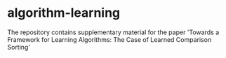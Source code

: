 # algorithm-learning
The repository contains supplementary material for the paper 'Towards a Framework for Learning Algorithms: The Case of Learned Comparison Sorting' 

